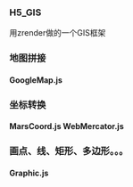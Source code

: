 ### H5_GIS
用zrender做的一个GIS框架
### 地图拼接
#### GoogleMap.js
### 坐标转换
#### MarsCoord.js WebMercator.js
### 画点、线、矩形、多边形。。。
#### Graphic.js
